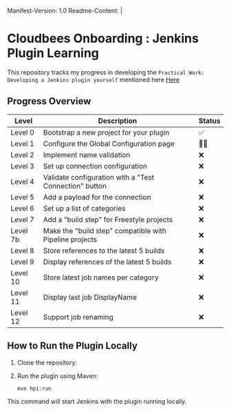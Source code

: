 Manifest-Version: 1.0
Readme-Content: |
# Cloudbees Onboarding :  Jenkins Plugin Learning

This repository tracks my progress in developing the `Practical Work: Developing a Jenkins plugin yourself` mentioned here  [Here](https://engineering.beescloud.com/docs/engineering-cbci/latest/onboarding/practical-work-plugin)

## Progress Overview

| Level   | Description                                                                 | Status |
|---------|-----------------------------------------------------------------------------|--------|
| Level 0 | Bootstrap a new project for your plugin                                     | ✅      |
| Level 1 | Configure the Global Configuration page                                     | 👨‍💻  |
| Level 2 | Implement name validation                                                   | ❌      |
| Level 3 | Set up connection configuration                                             | ❌      |
| Level 4 | Validate configuration with a "Test Connection" button                      | ❌      |
| Level 5 | Add a payload for the connection                                            | ❌      |
| Level 6 | Set up a list of categories                                                 | ❌      |
| Level 7 | Add a "build step" for Freestyle projects                                   | ❌      |
| Level 7b| Make the "build step" compatible with Pipeline projects                     | ❌      |
| Level 8 | Store references to the latest 5 builds                                     | ❌      |
| Level 9 | Display references of the latest 5 builds                                   | ❌      |
| Level 10| Store latest job names per category                                         | ❌      |
| Level 11| Display last job DisplayName                                                | ❌      |
| Level 12| Support job renaming                                                       | ❌      |


## How to Run the Plugin Locally

1. Clone the repository:

2. Run the plugin using Maven:
   ```sh
   mvn hpi:run
   ```

This command will start Jenkins with the plugin running locally.

